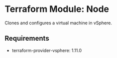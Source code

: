 # Terraform Module: Node

Clones and configures a virtual machine in vSphere.

## Requirements

- terraform-provider-vsphere: 1.11.0